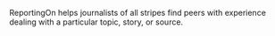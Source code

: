 ReportingOn helps journalists of all stripes find peers with experience dealing with a particular topic, story, or source.